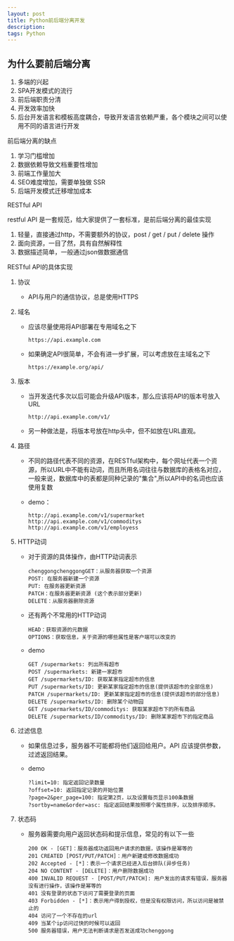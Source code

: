 ```yaml
---
layout: post
title: Python前后端分离开发
description: 
tags: Python
---
```

## 为什么要前后端分离

1. 多端的兴起
2. SPA开发模式的流行
3. 前后端职责分清
4. 开发效率加快
5. 后台开发语言和模板高度耦合，导致开发语言依赖严重，各个模块之间可以使用不同的语言进行开发

前后端分离的缺点

1. 学习门槛增加
2. 数据依赖导致文档重要性增加
3. 前端工作量加大
4. SEO难度增加，需要单独做 SSR
5. 后端开发模式迁移增加成本

RESTful API

restful API 是一套规范，给大家提供了一套标准，是前后端分离的最佳实现

1. 轻量，直接通过http，不需要额外的协议，post / get / put / delete 操作
2. 面向资源，一目了然，具有自然解释性
3. 数据描述简单，一般通过json做数据通信

RESTful API的具体实现

1. 协议

   - API与用户的通信协议，总是使用HTTPS

2. 域名

   - 应该尽量使用将API部署在专用域名之下

     ```https://api.example.com```

   - 如果确定API很简单，不会有进一步扩展，可以考虑放在主域名之下

     ```https://example.org/api/```

3. 版本

   - 当开发迭代多次以后可能会升级API版本，那么应该将API的版本号放入URL

     ```http://api.example.com/v1/```

   - 另一种做法是，将版本号放在http头中，但不如放在URL直观。

4. 路径

   - 不同的路径代表不同的资源，在RESTful架构中，每个网址代表一个资源，所以URL中不能有动词，而且所用名词往往与数据库的表格名对应，一般来说，数据库中的表都是同种记录的"集合",所以API中的名词也应该使用复数

   - demo：

     ```
     http://api.example.com/v1/supermarket
     http://api.example.com/v1/commoditys
     http://api.example.com/v1/employess
     ```

5. HTTP动词

   - 对于资源的具体操作，由HTTP动词表示
     
     ```
     chenggongchenggongGET：从服务器获取一个资源
     POST: 在服务器新建一个资源
     PUT: 在服务器更新资源
     PATCH：在服务器更新资源 (这个表示部分更新)
     DELETE：从服务器删除资源
     ```
   
   - 还有两个不常用的HTTP动词
   
     ```
     HEAD：获取资源的元数据
     OPTIONS：获取信息，关于资源的哪些属性是客户端可以改变的
     ```
   
   - demo
   
     ```
     GET /supermarkets: 列出所有超市
     POST /supermarkets: 新建一家超市
     GET /supermarkets/ID: 获取某家指定超市的信息
     PUT /supermarkets/ID: 更新某家指定超市的信息(提供该超市的全部信息)
     PATCH /supermarkets/ID: 更新某家指定超市的信息(提供该超市的部分信息)
     DELETE /supermarkets/ID: 删除某个动物园
     GET /supermarkets/ID/commoditys: 获取某家超市下的所有商品
     DELETE /supermarkets/ID/commoditys/ID: 删除某家超市下的指定商品
     ```
   
6. 过滤信息

   - 如果信息过多，服务器不可能都将他们返回给用户。API 应该提供参数，过滤返回结果。

   - demo

     ```
     ?limit=10: 指定返回记录数量
     ?offset=10: 返回指定记录的开始位置
     ?page=2&per_page=100: 指定第2页，以及设置每页显示100条数据
     ?sortby=name&order=asc: 指定返回结果按照哪个属性排序，以及排序顺序。
     ```

7. 状态码

   - 服务器需要向用户返回状态码和提示信息，常见的有以下一些

     ```
     200 OK - [GET]：服务器成功返回用户请求的数据，该操作是幂等的
     201 CREATED [POST/PUT/PATCH]：用户新建或修改数据成功
     202 Accepted - [*]：表示一个请求已经进入后台排队(异步任务)
     204 NO CONTENT - [DELETE]：用户删除数据成功
     400 INVALID REQUEST - [POST/PUT/PATCH]: 用户发出的请求有错误，服务器没有进行操作，该操作是幂等的
     401 没有登录的状态下访问了需要登录的页面
     403 Forbidden - [*]：表示用户得到授权，但是没有权限访问，所以访问是被禁止的
     404 访问了一个不存在的url
     409 当某个ip访问过快的时候可以返回
     500 服务器错误，用户无法判断请求是否发送成功chenggong
     ```

     